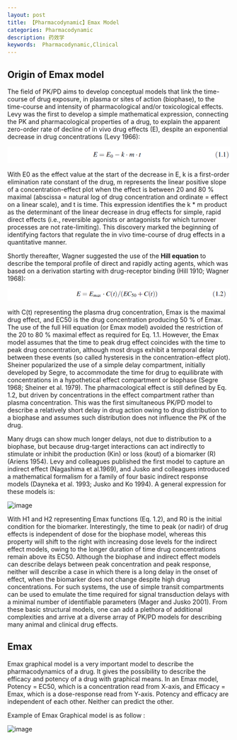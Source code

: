 ```yaml
---
layout: post
title: 【Pharmacodynamic】Emax Model
categories: Pharmacodynamic
description: 药效学
keywords:  Pharmacodynamic,Clinical
---
```


## Origin of Emax model

The field of PK/PD aims to develop conceptual models that link the time-course of drug exposure, in plasma or sites of action (biophase), to the time-course and intensity of pharmacological and/or toxicological effects. Levy was the first to develop a simple mathematical expression, connecting the PK and
pharmacological properties of a drug, to explain the apparent zero-order rate of decline of in vivo drug effects (E), despite an exponential decrease in drug concentrations (Levy 1966):

![](https://github.com/WenruiTan/Wr.github.io/blob/master/images/posts/pharmacodynamic/1.1.png?raw=true)

With E0 as the effect value at the start of the decrease in E, k is a first-order elimination rate constant of the drug, m represents the linear positive slope of a concentration-effect plot when the effect is between 20 and 80 % maximal (abscissa = natural log of drug concentration and ordinate = effect on a linear scale), and t is time. This expression identifies the k * m product as the determinant of the linear decrease in drug effects for simple, rapid direct effects (i.e., reversible agonists or antagonists for which turnover processes are not rate-limiting). This discovery marked the beginning of identifying factors that regulate the in vivo time-course of drug effects in a quantitative manner.


Shortly thereafter, Wagner suggested the use of the **Hill equation** to describe the temporal profile of direct and rapidly acting agents, which was based on a derivation starting with drug-receptor binding (Hill 1910; Wagner 1968):



![](https://github.com/WenruiTan/Wr.github.io/blob/master/images/posts/pharmacodynamic/1.2.png?raw=true)


with C(t) representing the plasma drug concentration, Emax is the maximal drug effect, and EC50 is the drug concentration producing 50 % of Emax. The use of the full Hill equation (or Emax model) avoided the restriction of the 20 to 80 % maximal effect as required for Eq. 1.1. However, the Emax model assumes that the time to peak drug effect coincides with the time to peak drug concentration, although most drugs exhibit a temporal delay between these events (so called hysteresis in the concentration-effect plot). Sheiner popularized the use of a simple delay compartment, initially developed by Segre, to accommodate the time for drug to equilibrate with concentrations in a hypothetical effect compartment or biophase (Segre 1968; Sheiner et al. 1979). The pharmacological effect is still defined by Eq. 1.2, but driven by concentrations in the effect compartment rather than plasma concentration. This was the first simultaneous PK/PD model to describe a relatively short delay in drug action owing to drug distribution to a biophase and assumes such distribution does not influence the PK of the drug.

Many drugs can show much longer delays, not due to distribution to a biophase,
but because drug-target interactions can act indirectly to stimulate or inhibit the
production (Kin) or loss (kout) of a biomarker (R) (Ariens 1954). Levy and colleagues
published the first model to capture an indirect effect (Nagashima et al.1969), and Jusko and colleagues introduced a mathematical formalism for a family of four basic indirect response models (Dayneka et al. 1993; Jusko and Ko 1994).
A general expression for these models is:

<img width="302" alt="image" src="https://user-images.githubusercontent.com/69442517/200744247-85d0880a-c790-489a-8db7-2d0f86e85df2.png">

With H1 and H2 representing Emax functions (Eq. 1.2), and R0 is the initial condition
for the biomarker. Interestingly, the time to peak (or nadir) of drug effects is
independent of dose for the biophase model, whereas this property will shift to the
right with increasing dose levels for the indirect effect models, owing to the longer
duration of time drug concentrations remain above its EC50. Although the biophase
and indirect effect models can describe delays between peak concentration and peak
response, neither will describe a case in which there is a long delay in the onset of
effect, when the biomarker does not change despite high drug concentrations. For
such systems, the use of simple transit compartments can be used to emulate the
time required for signal transduction delays with a minimal number of identifiable
parameters (Mager and Jusko 2001). From these basic structural models, one can
add a plethora of additional complexities and arrive at a diverse array of PK/PD
models for describing many animal and clinical drug effects.


## Emax

Emax graphical model is a very important model to describe the pharmacodynamics of a drug. It gives the possibility to describe the efficacy and potency of a drug with graphical means. In an Emax model, Potency = EC50, which is a concentration read from X-axis, and Efficacy = Emax, which is a dose-response read from Y-axis. Potency and efficacy are independent of each other. Neither can predict the other.

Example of Emax Graphical model is as follow :

<img width="430" alt="image" src="https://user-images.githubusercontent.com/69442517/191637489-5e614cad-204e-4469-a05a-a08b73ffba4c.png">


## 



